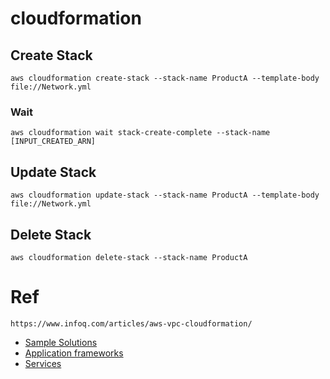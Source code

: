 # cloudformation


## Create Stack
  ```
  aws cloudformation create-stack --stack-name ProductA --template-body file://Network.yml
  ```
### Wait 
  ```
  aws cloudformation wait stack-create-complete --stack-name [INPUT_CREATED_ARN]
  ```

## Update Stack
  ```
  aws cloudformation update-stack --stack-name ProductA --template-body file://Network.yml
  ```

## Delete Stack
  ```
  aws cloudformation delete-stack --stack-name ProductA
  ```

# Ref
  ```
  https://www.infoq.com/articles/aws-vpc-cloudformation/
  ```  

  - [Sample Solutions](https://docs.aws.amazon.com/ko_kr/AWSCloudFormation/latest/UserGuide/sample-templates-applications-ap-northeast-2.html)
  - [Application frameworks](https://docs.aws.amazon.com/AWSCloudFormation/latest/UserGuide/sample-templates-appframeworks-ap-northeast-2.html)
  - [Services](https://docs.aws.amazon.com/AWSCloudFormation/latest/UserGuide/sample-templates-services-ap-northeast-2.html#w2ab1c33c32c13b7)

